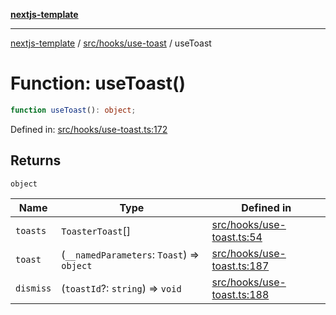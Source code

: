 [**nextjs-template**](../../../../README.md)

---

[nextjs-template](../../../../README.md) / [src/hooks/use-toast](../README.md) / useToast

# Function: useToast()

```ts
function useToast(): object;
```

Defined in: [src/hooks/use-toast.ts:172](https://github.com/Its-Satyajit/nextjs-template/blob/a020f2e64682696d16eea8be5c54d400aa09764e/src/hooks/use-toast.ts#L172)

## Returns

`object`

| Name                             | Type                                       | Defined in                                                                                                                                              |
| -------------------------------- | ------------------------------------------ | ------------------------------------------------------------------------------------------------------------------------------------------------------- |
| <a id="toasts"></a> `toasts`     | `ToasterToast`[]                           | [src/hooks/use-toast.ts:54](https://github.com/Its-Satyajit/nextjs-template/blob/a020f2e64682696d16eea8be5c54d400aa09764e/src/hooks/use-toast.ts#L54)   |
| <a id="toast"></a> `toast`       | (`__namedParameters`: `Toast`) => `object` | [src/hooks/use-toast.ts:187](https://github.com/Its-Satyajit/nextjs-template/blob/a020f2e64682696d16eea8be5c54d400aa09764e/src/hooks/use-toast.ts#L187) |
| <a id="dismiss-1"></a> `dismiss` | (`toastId`?: `string`) => `void`           | [src/hooks/use-toast.ts:188](https://github.com/Its-Satyajit/nextjs-template/blob/a020f2e64682696d16eea8be5c54d400aa09764e/src/hooks/use-toast.ts#L188) |
